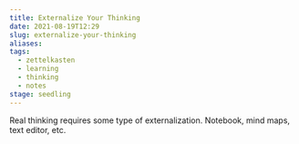 ```yaml
---
title: Externalize Your Thinking
date: 2021-08-19T12:29
slug: externalize-your-thinking
aliases:
tags:
  - zettelkasten
  - learning
  - thinking
  - notes
stage: seedling
---
```


Real thinking requires some type of externalization. Notebook, mind maps, text editor, etc.
